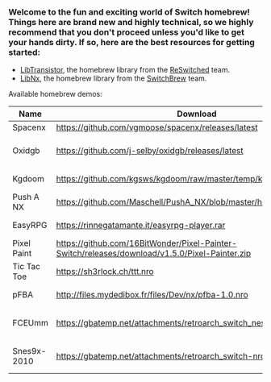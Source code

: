 ### Welcome to the fun and exciting world of Switch homebrew! Things here are brand new and highly technical, so we highly recommend that you don't proceed unless you'd like to get your hands dirty. If so, here are the best resources for getting started:
* [LibTransistor](https://github.com/reswitched/libtransistor), the homebrew library from the [ReSwitched](https://reswitched.tech/) team.
* [LibNx](https://github.com/switchbrew/libnx), the homebrew library from the [SwitchBrew](http://switchbrew.org/index.php?title=Main_Page) team.

Available homebrew demos:

| Name        | Download                             | License | Source           | Notes
|-------------|--------------------------------------|---------|------------------|-------------------------
| Spacenx     | https://github.com/vgmoose/spacenx/releases/latest | MIT | https://github.com/vgmoose/spacenx | Download the `NRO` file.
| Oxidgb      | https://github.com/j-selby/oxidgb/releases/latest | MIT | http://github.com/j-selby/oxidgb/tree/libtransistor | No controls, no audio. Contains https://github.com/svendahlstrand/10-print-game-boy/ |
| Kgdoom      | https://github.com/kgsws/kgdoom/raw/master/temp/kgdoom/kgdoom.nro | MIT | https://github.com/kgsws/kgdoom | Crashes on startup due to unimplemented function |
| Push A NX   | https://github.com/Maschell/PushA_NX/blob/master/hello.nro | Unlicensed | https://github.com/Maschell/PushA_NX | A basic "Hello, world" app, uses LibNX |
| EasyRPG     | https://rinnegatamante.it/easyrpg-player.rar | GPL-3.0 | https://github.com/EasyRPG/Player | RPG Maker 2000/2003 game interpreter, uses LibNX |
| Pixel Paint | https://github.com/16BitWonder/Pixel-Painter-Switch/releases/download/v1.5.0/Pixel-Painter.zip | MIT | https://github.com/16BitWonder/Pixel-Painter-Switch | A pixel paint application with 7 colors to choose from, uses LibNX |
| Tic Tac Toe | https://sh3rlock.ch/ttt.nro | Unlicensed | https://sh3rlock.ch/ttt.zip | A simple tic-tac-toe game, uses LibNX |
| pFBA        | http://files.mydedibox.fr/files/Dev/nx/pfba-1.0.nro | Unlicensed | https://github.com/Cpasjuste/pfba/tree/new | Portable Final Burn Alpha, a watered down version of MAME, uses LibNX |
| FCEUmm      | https://gbatemp.net/attachments/retroarch_switch_nes-zip.115761/ | GPL-2.0 | https://github.com/libretro/libretro-fceumm | An NES emulator for RetroArch. ROMs need to be provided seperately, uses LibTransistor |
| Snes9x-2010 | https://gbatemp.net/attachments/retroarch_switch-nro-zip.115733/ | Unlicensed | https://github.com/libretro/snes9x2010 | An SNES emulator for RetroArch. ROMs need to be provided seperately, uses LibTransistor |